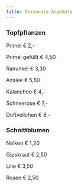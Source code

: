 ```yaml
---
title: Saisonale Angebote
---
```

<h3>Topfpflanzen</h3>

Primel € 2,-

Primel gefüllt € 4,50

Ranunkel € 3,30

Azalee € 5,50

Kalanchoe € 4,-

Schneerose € 7,-

Duftveilchen € 8,-

<!--Vergissmeinnicht € 3,- -->

<h3>Schnittblumen</h3>

Nelken € 1,20

Gipskraut € 2,50

Lilie € 3,50

Rosen € 2,50
